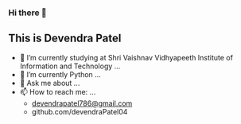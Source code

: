 ### Hi there 👋
## This is Devendra Patel

- 🔭 I’m currently studying at Shri Vaishnav Vidhyapeeth Institute of Information and Technology ...
- 🌱 I’m currently Python ...
- 💬 Ask me about ...
- 📫 How to reach me: ...
  - devendrapatel786@gmail.com
  - github.com/devendraPatel04
